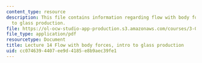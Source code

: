 ```yaml
---
content_type: resource
description: This file contains information regarding flow with body forces, intro
  to glass production.
file: https://ol-ocw-studio-app-production.s3.amazonaws.com/courses/3-044-materials-processing-spring-2013/cc0746394407ee9d4185e8b9aec39fe1_MIT3_044S13_Lec14.pdf
file_type: application/pdf
resourcetype: Document
title: Lecture 14 Flow with body forces, intro to glass production
uid: cc074639-4407-ee9d-4185-e8b9aec39fe1
---
```

